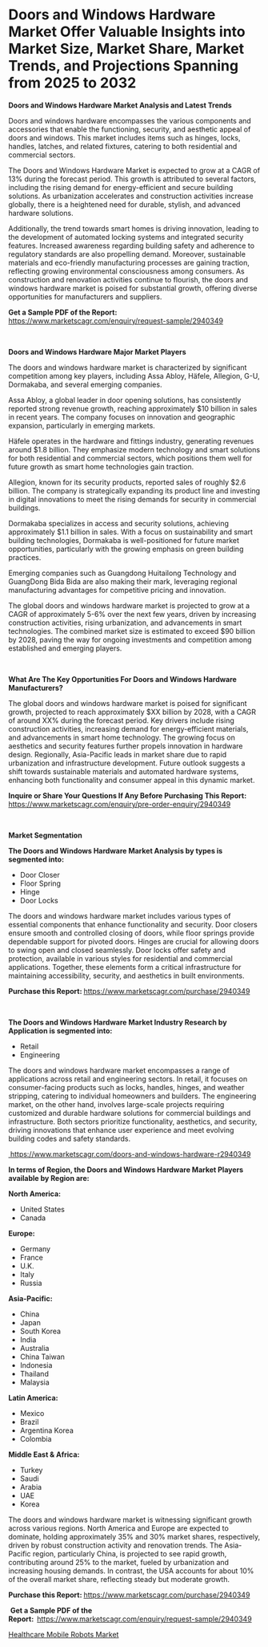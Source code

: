 <p><h1>Doors and Windows Hardware Market Offer Valuable Insights into Market Size, Market Share, Market Trends, and Projections Spanning from 2025 to 2032</h1></p><p><strong>Doors and Windows Hardware Market Analysis and Latest Trends</strong></p>
<p><p>Doors and windows hardware encompasses the various components and accessories that enable the functioning, security, and aesthetic appeal of doors and windows. This market includes items such as hinges, locks, handles, latches, and related fixtures, catering to both residential and commercial sectors.</p><p>The Doors and Windows Hardware Market is expected to grow at a CAGR of 13% during the forecast period. This growth is attributed to several factors, including the rising demand for energy-efficient and secure building solutions. As urbanization accelerates and construction activities increase globally, there is a heightened need for durable, stylish, and advanced hardware solutions.</p><p>Additionally, the trend towards smart homes is driving innovation, leading to the development of automated locking systems and integrated security features. Increased awareness regarding building safety and adherence to regulatory standards are also propelling demand. Moreover, sustainable materials and eco-friendly manufacturing processes are gaining traction, reflecting growing environmental consciousness among consumers. As construction and renovation activities continue to flourish, the doors and windows hardware market is poised for substantial growth, offering diverse opportunities for manufacturers and suppliers.</p></p>
<p><strong>Get a Sample PDF of the Report:&nbsp;</strong> <a href="https://www.marketscagr.com/enquiry/request-sample/2940349?utm_campaign=2653&utm_medium=2&utm_source=Github&utm_content=ia&utm_term=15032025&utm_id=doors-and-windows-hardware">https://www.marketscagr.com/enquiry/request-sample/2940349</a></p>
<p>&nbsp;</p>
<p><strong>Doors and Windows Hardware Major Market Players</strong></p>
<p><p>The doors and windows hardware market is characterized by significant competition among key players, including Assa Abloy, Häfele, Allegion, G-U, Dormakaba, and several emerging companies. </p><p>Assa Abloy, a global leader in door opening solutions, has consistently reported strong revenue growth, reaching approximately $10 billion in sales in recent years. The company focuses on innovation and geographic expansion, particularly in emerging markets.</p><p>Häfele operates in the hardware and fittings industry, generating revenues around $1.8 billion. They emphasize modern technology and smart solutions for both residential and commercial sectors, which positions them well for future growth as smart home technologies gain traction.</p><p>Allegion, known for its security products, reported sales of roughly $2.6 billion. The company is strategically expanding its product line and investing in digital innovations to meet the rising demands for security in commercial buildings.</p><p>Dormakaba specializes in access and security solutions, achieving approximately $1.1 billion in sales. With a focus on sustainability and smart building technologies, Dormakaba is well-positioned for future market opportunities, particularly with the growing emphasis on green building practices.</p><p>Emerging companies such as Guangdong Huitailong Technology and GuangDong Bida Bida are also making their mark, leveraging regional manufacturing advantages for competitive pricing and innovation.</p><p>The global doors and windows hardware market is projected to grow at a CAGR of approximately 5-6% over the next few years, driven by increasing construction activities, rising urbanization, and advancements in smart technologies. The combined market size is estimated to exceed $90 billion by 2028, paving the way for ongoing investments and competition among established and emerging players.</p></p>
<p>&nbsp;</p>
<p><strong>What Are The Key Opportunities For Doors and Windows Hardware Manufacturers?</strong></p>
<p><p>The global doors and windows hardware market is poised for significant growth, projected to reach approximately $XX billion by 2028, with a CAGR of around XX% during the forecast period. Key drivers include rising construction activities, increasing demand for energy-efficient materials, and advancements in smart home technology. The growing focus on aesthetics and security features further propels innovation in hardware design. Regionally, Asia-Pacific leads in market share due to rapid urbanization and infrastructure development. Future outlook suggests a shift towards sustainable materials and automated hardware systems, enhancing both functionality and consumer appeal in this dynamic market.</p></p>
<p><strong>Inquire or Share Your Questions If Any Before Purchasing This Report:</strong> <a href="https://www.marketscagr.com/enquiry/pre-order-enquiry/2940349?utm_campaign=2653&utm_medium=2&utm_source=Github&utm_content=ia&utm_term=15032025&utm_id=doors-and-windows-hardware">https://www.marketscagr.com/enquiry/pre-order-enquiry/2940349</a></p>
<p>&nbsp;</p>
<p><strong>Market Segmentation</strong></p>
<p><strong>The Doors and Windows Hardware Market Analysis by types is segmented into:</strong></p>
<p><ul><li>Door Closer</li><li>Floor Spring</li><li>Hinge</li><li>Door Locks</li></ul></p>
<p><p>The doors and windows hardware market includes various types of essential components that enhance functionality and security. Door closers ensure smooth and controlled closing of doors, while floor springs provide dependable support for pivoted doors. Hinges are crucial for allowing doors to swing open and closed seamlessly. Door locks offer safety and protection, available in various styles for residential and commercial applications. Together, these elements form a critical infrastructure for maintaining accessibility, security, and aesthetics in built environments.</p></p>
<p><strong>Purchase this Report:&nbsp;</strong><a href="https://www.marketscagr.com/purchase/2940349?utm_campaign=2653&utm_medium=2&utm_source=Github&utm_content=ia&utm_term=15032025&utm_id=doors-and-windows-hardware">https://www.marketscagr.com/purchase/2940349</a></p>
<p>&nbsp;</p>
<p><strong>The Doors and Windows Hardware Market Industry Research by Application is segmented into:</strong></p>
<p><ul><li>Retail</li><li>Engineering</li></ul></p>
<p><p>The doors and windows hardware market encompasses a range of applications across retail and engineering sectors. In retail, it focuses on consumer-facing products such as locks, handles, hinges, and weather stripping, catering to individual homeowners and builders. The engineering market, on the other hand, involves large-scale projects requiring customized and durable hardware solutions for commercial buildings and infrastructure. Both sectors prioritize functionality, aesthetics, and security, driving innovations that enhance user experience and meet evolving building codes and safety standards.</p></p>
<p><a href="https://www.marketscagr.com/doors-and-windows-hardware-r2940349?utm_campaign=2653&utm_medium=2&utm_source=Github&utm_content=ia&utm_term=15032025&utm_id=doors-and-windows-hardware">&nbsp;https://www.marketscagr.com/doors-and-windows-hardware-r2940349</a></p>
<p><strong>In terms of Region, the Doors and Windows Hardware Market Players available by Region are:</strong></p>
<p>
    <p> <strong> North America: </strong>
        <ul>
            <li>United States</li>
            <li>Canada</li>
        </ul>
        </p> 
    <p> <strong> Europe: </strong>
        <ul>
            <li>Germany</li>
            <li>France</li>
            <li>U.K.</li>
            <li>Italy</li>
            <li>Russia</li>
        </ul>
        </p> 
    <p> <strong> Asia-Pacific: </strong>
        <ul>
            <li>China</li>
            <li>Japan</li>
            <li>South Korea</li>
            <li>India</li>
            <li>Australia</li>
            <li>China Taiwan</li>
            <li>Indonesia</li>
            <li>Thailand</li>
            <li>Malaysia</li>
        </ul>
        </p> 
    <p> <strong> Latin America: </strong>
        <ul>
            <li>Mexico</li>
            <li>Brazil</li>
            <li>Argentina Korea</li>
            <li>Colombia</li>
        </ul>
        </p> 
    <p> <strong> Middle East & Africa: </strong>
        <ul>
            <li>Turkey</li>
            <li>Saudi</li>
            <li>Arabia</li>
            <li>UAE</li>
            <li>Korea</li>
        </ul>
    </p>
    </p>
<p><p>The doors and windows hardware market is witnessing significant growth across various regions. North America and Europe are expected to dominate, holding approximately 35% and 30% market shares, respectively, driven by robust construction activity and renovation trends. The Asia-Pacific region, particularly China, is projected to see rapid growth, contributing around 25% to the market, fueled by urbanization and increasing housing demands. In contrast, the USA accounts for about 10% of the overall market share, reflecting steady but moderate growth.</p></p>
<p><strong>Purchase this Report: </strong><a href="https://www.marketscagr.com/purchase/2940349?utm_campaign=2653&utm_medium=2&utm_source=Github&utm_content=ia&utm_term=15032025&utm_id=doors-and-windows-hardware">https://www.marketscagr.com/purchase/2940349</a></p>
<p>&nbsp;<strong>Get a Sample PDF of the Report:&nbsp;&nbsp;</strong><a href="https://www.marketscagr.com/enquiry/request-sample/2940349?utm_campaign=2653&utm_medium=2&utm_source=Github&utm_content=ia&utm_term=15032025&utm_id=doors-and-windows-hardware">https://www.marketscagr.com/enquiry/request-sample/2940349</a></p>
<p><strong></strong></p>
<p><p><a href="https://github.com/comasnickie/Market-Research-Report-List-1/blob/main/healthcare-mobile-robots-market.md?utm_campaign=2653&utm_medium=2&utm_source=Github&utm_content=ia&utm_term=15032025&utm_id=doors-and-windows-hardware">Healthcare Mobile Robots Market</a></p></p>